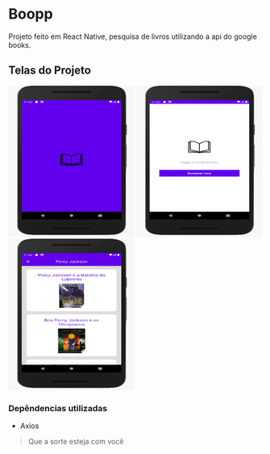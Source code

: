 # Boopp

Projeto feito em React Native, pesquisa de livros utilizando a api do google books.

## Telas do Projeto

<img src="https://github.com/Daniels887/Boopp/blob/master/Splash.jpeg" alt="Splash" width="250" height="300" /> <img src="https://github.com/Daniels887/Boopp/blob/master/Home.jpeg" alt="Home" width="250" height="300"/> <img src="https://github.com/Daniels887/Boopp/blob/master/Books.jpeg" alt="Books" width="250" height="300"/>

### Depêndencias utilizadas
* Axios

> Que a sorte esteja com você
